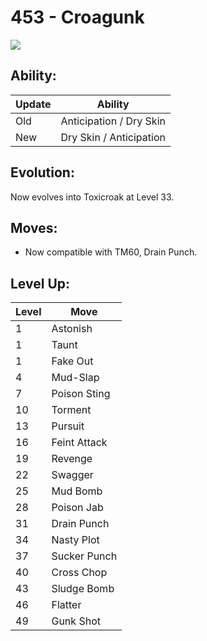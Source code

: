 # 453 - Croagunk
![][453]

## Ability:

Update | Ability
---    | ---
Old    | Anticipation / Dry Skin
New    | Dry Skin / Anticipation

## Evolution:
Now evolves into Toxicroak at Level 33.

## Moves:

 - Now compatible with TM60, Drain Punch.

## Level Up:

Level | Move
---   | ---
  1   | Astonish
  1   | Taunt
  1   | Fake Out
  4   | Mud-Slap
  7   | Poison Sting
 10   | Torment
 13   | Pursuit
 16   | Feint Attack
 19   | Revenge
 22   | Swagger
 25   | Mud Bomb
 28   | Poison Jab
 31   | Drain Punch
 34   | Nasty Plot
 37   | Sucker Punch
 40   | Cross Chop
 43   | Sludge Bomb
 46   | Flatter
 49   | Gunk Shot



[453]: /img/pokemon/453.png
